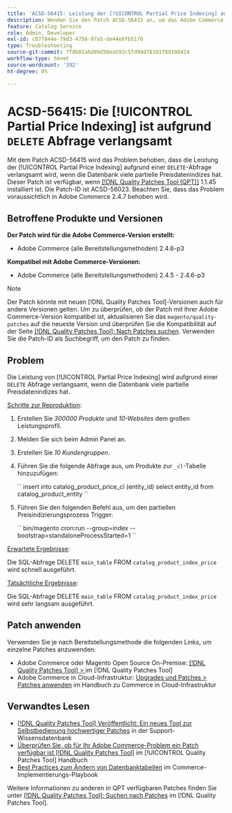 ```yaml
---
title: 'ACSD-56415: Leistung der [!UICONTROL Partial Price Indexing] aufgrund der Abfrage "DELETE" verlangsamt'
description: Wenden Sie den Patch ACSD-56415 an, um das Adobe Commerce-Problem zu beheben, bei dem die Leistung der [!UICONTROL Partial Price Indexing] aufgrund einer "DELETE"-Abfrage verlangsamt wird, wenn die Datenbank viele partielle Preisdaten zu indizieren hat.
feature: Catalog Service
role: Admin, Developer
exl-id: c877844e-79d3-4756-97a5-de44e6fb5170
type: Troubleshooting
source-git-commit: 7fdb02a6d89d50ea593c5fd99d78101f89198424
workflow-type: tm+mt
source-wordcount: '392'
ht-degree: 0%

---
```


# ACSD-56415: Die [!UICONTROL Partial Price Indexing] ist aufgrund `DELETE` Abfrage verlangsamt

Mit dem Patch ACSD-56415 wird das Problem behoben, dass die Leistung der [!UICONTROL Partial Price Indexing] aufgrund einer `DELETE`-Abfrage verlangsamt wird, wenn die Datenbank viele partielle Preisdatenindizes hat. Dieser Patch ist verfügbar, wenn [[!DNL Quality Patches Tool (QPT)]](https://experienceleague.adobe.com/de/docs/commerce-operations/tools/quality-patches-tool/quality-patches-tool-to-self-serve-quality-patches) 1.1.45 installiert ist. Die Patch-ID ist ACSD-56023. Beachten Sie, dass das Problem voraussichtlich in Adobe Commerce 2.4.7 behoben wird.

## Betroffene Produkte und Versionen

**Der Patch wird für die Adobe Commerce-Version erstellt:**

* Adobe Commerce (alle Bereitstellungsmethoden) 2.4.6-p3

**Kompatibel mit Adobe Commerce-Versionen:**

* Adobe Commerce (alle Bereitstellungsmethoden) 2.4.5 - 2.4.6-p3

>[!NOTE]
>
>Der Patch könnte mit neuen [!DNL Quality Patches Tool]-Versionen auch für andere Versionen gelten. Um zu überprüfen, ob der Patch mit Ihrer Adobe Commerce-Version kompatibel ist, aktualisieren Sie das `magento/quality-patches` auf die neueste Version und überprüfen Sie die Kompatibilität auf der Seite [[!DNL Quality Patches Tool]: Nach Patches suchen](https://experienceleague.adobe.com/tools/commerce-quality-patches/index.html?lang=de). Verwenden Sie die Patch-ID als Suchbegriff, um den Patch zu finden.

## Problem

Die Leistung von [!UICONTROL Partial Price Indexing] wird aufgrund einer `DELETE` Abfrage verlangsamt, wenn die Datenbank viele partielle Preisdatenindizes hat.

<u>Schritte zur Reproduktion</u>:

1. Erstellen Sie *300000 Produkte* und *10-Websites* dem großen Leistungsprofil.
1. Melden Sie sich beim Admin Panel an.
1. Erstellen Sie *10 Kundengruppen*.
1. Führen Sie die folgende Abfrage aus, um Produkte zur `_cl`-Tabelle hinzuzufügen:

   &grave;&grave;
    insert into catalog_product_price_cl (entity_id) select entity_id from catalog_product_entity
 &grave;&grave;

1. Führen Sie den folgenden Befehl aus, um den partiellen Preisindizierungsprozess Trigger:

   &grave;&grave;
    bin/magento cron:run --group=index --bootstrap=standaloneProcessStarted=1
 &grave;&grave;

<u>Erwartete Ergebnisse</u>:

Die SQL-Abfrage DELETE `main_table` FROM `catalog_product_index_price` wird schnell ausgeführt.

<u>Tatsächliche Ergebnisse</u>:

Die SQL-Abfrage DELETE `main_table` FROM `catalog_product_index_price` wird sehr langsam ausgeführt.

## Patch anwenden

Verwenden Sie je nach Bereitstellungsmethode die folgenden Links, um einzelne Patches anzuwenden:

* Adobe Commerce oder Magento Open Source On-Premise: [[!DNL Quality Patches Tool] > ](/help/tools/quality-patches-tool/usage.md) im [!DNL Quality Patches Tool]
* Adobe Commerce in Cloud-Infrastruktur: [Upgrades und Patches > Patches anwenden](https://experienceleague.adobe.com/docs/commerce-cloud-service/user-guide/develop/upgrade/apply-patches.html?lang=de) im Handbuch zu Commerce in Cloud-Infrastruktur

## Verwandtes Lesen

* [[!DNL Quality Patches Tool] Veröffentlicht: Ein neues Tool zur Selbstbedienung hochwertiger Patches](https://experienceleague.adobe.com/de/docs/commerce-operations/tools/quality-patches-tool/quality-patches-tool-to-self-serve-quality-patches) in der Support-Wissensdatenbank
* [Überprüfen Sie, ob für Ihr Adobe Commerce-Problem ein Patch verfügbar ist [!DNL Quality Patches Tool]](/help/tools/quality-patches-tool/patches-available-in-qpt/check-patch-for-magento-issue-with-magento-quality-patches.md) im [!UICONTROL Quality Patches Tool] Handbuch
* [Best Practices zum Ändern von Datenbanktabellen](https://experienceleague.adobe.com/de/docs/commerce-operations/implementation-playbook/best-practices/development/modifying-core-and-third-party-tables#why-adobe-recommends-avoiding-modifications) im Commerce-Implementierungs-Playbook

Weitere Informationen zu anderen in QPT verfügbaren Patches finden Sie unter [[!DNL Quality Patches Tool]: Suchen nach Patches](https://experienceleague.adobe.com/tools/commerce-quality-patches/index.html?lang=de) im [!DNL Quality Patches Tool].
